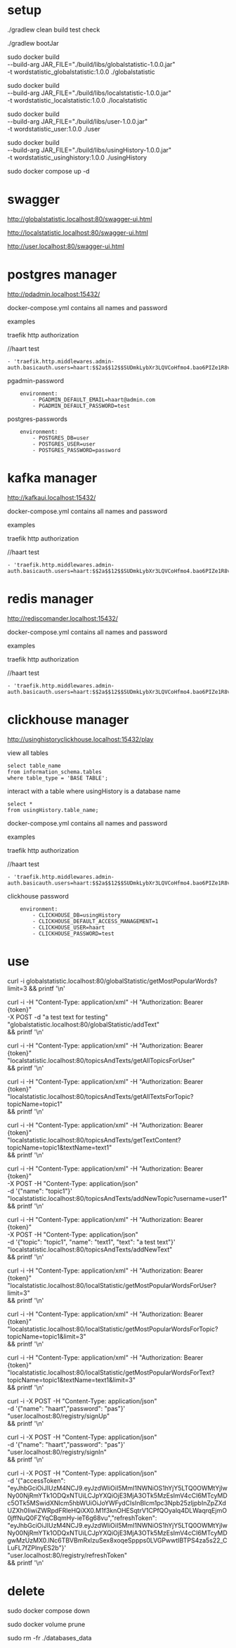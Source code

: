 # setup

./gradlew clean build test check

./gradlew bootJar



sudo docker build \
    --build-arg JAR_FILE="./build/libs/globalstatistic-1.0.0.jar" \
    -t wordstatistic_globalstatistic:1.0.0 ./globalstatistic

sudo docker build \
    --build-arg JAR_FILE="./build/libs/localstatistic-1.0.0.jar" \
    -t wordstatistic_localstatistic:1.0.0 ./localstatistic

sudo docker build \
    --build-arg JAR_FILE="./build/libs/user-1.0.0.jar" \
    -t wordstatistic_user:1.0.0 ./user

sudo docker build \
    --build-arg JAR_FILE="./build/libs/usingHistory-1.0.0.jar" \
    -t wordstatistic_usinghistory:1.0.0 ./usingHistory

sudo docker compose up -d

# swagger

http://globalstatistic.localhost:80/swagger-ui.html

http://localstatistic.localhost:80/swagger-ui.html

http://user.localhost:80/swagger-ui.html

# postgres manager

http://pdadmin.localhost:15432/

docker-compose.yml contains all names and password

examples

traefik http authorization

//haart test

    - 'traefik.http.middlewares.admin-auth.basicauth.users=haart:$$2a$$12$$SUDmkLybXr3LQVCoHfmo4.bao6PIZe1R8vESkiCBAqbbNZ2jAdQkm'

pgadmin-password

        environment:
            - PGADMIN_DEFAULT_EMAIL=haart@admin.com
            - PGADMIN_DEFAULT_PASSWORD=test

postgres-passwords

        environment:
            - POSTGRES_DB=user
            - POSTGRES_USER=user
            - POSTGRES_PASSWORD=password

# kafka manager

http://kafkaui.localhost:15432/

docker-compose.yml contains all names and password

examples

traefik http authorization

//haart test

    - 'traefik.http.middlewares.admin-auth.basicauth.users=haart:$$2a$$12$$SUDmkLybXr3LQVCoHfmo4.bao6PIZe1R8vESkiCBAqbbNZ2jAdQkm'

# redis manager

http://rediscomander.localhost:15432/

docker-compose.yml contains all names and password

examples

traefik http authorization

//haart test

    - 'traefik.http.middlewares.admin-auth.basicauth.users=haart:$$2a$$12$$SUDmkLybXr3LQVCoHfmo4.bao6PIZe1R8vESkiCBAqbbNZ2jAdQkm'

# clickhouse manager

http://usinghistoryclickhouse.localhost:15432/play

view all tables

    select table_name
    from information_schema.tables
    where table_type = 'BASE TABLE';

interact with a table where usingHistory is a database name

    select *
    from usingHistory.table_name;

docker-compose.yml contains all names and password

examples

traefik http authorization

//haart test

    - 'traefik.http.middlewares.admin-auth.basicauth.users=haart:$$2a$$12$$SUDmkLybXr3LQVCoHfmo4.bao6PIZe1R8vESkiCBAqbbNZ2jAdQkm'

clickhouse password

        environment:
            - CLICKHOUSE_DB=usingHistory
            - CLICKHOUSE_DEFAULT_ACCESS_MANAGEMENT=1
            - CLICKHOUSE_USER=haart
            - CLICKHOUSE_PASSWORD=test

# use

curl -i globalstatistic.localhost:80/globalStatistic/getMostPopularWords?limit=3 && printf '\n'

curl -i -H "Content-Type: application/xml" -H "Authorization: Bearer {token}" \
    -X POST -d "a test text for testing" \
    "globalstatistic.localhost:80/globalStatistic/addText"  \
    && printf '\n'



curl -i -H "Content-Type: application/xml" -H "Authorization: Bearer {token}" \
    "localstatistic.localhost:80/topicsAndTexts/getAllTopicsForUser" \
    && printf '\n'

curl -i -H "Content-Type: application/xml" -H "Authorization: Bearer {token}" \
    "localstatistic.localhost:80/topicsAndTexts/getAllTextsForTopic?topicName=topic1" \
    && printf '\n'

curl -i -H "Content-Type: application/xml" -H "Authorization: Bearer {token}" \
    "localstatistic.localhost:80/topicsAndTexts/getTextContent?topicName=topic1&textName=text1" \
    && printf '\n'

curl -i -H "Content-Type: application/xml" -H "Authorization: Bearer {token}" \
    -X POST -H "Content-Type: application/json" \
    -d '{"name": "topic1"}' \
    "localstatistic.localhost:80/topicsAndTexts/addNewTopic?username=user1" \
    && printf '\n'

curl -i -H "Content-Type: application/xml" -H "Authorization: Bearer {token}" \
    -X POST -H "Content-Type: application/json" \
    -d '{"topic": "topic1", "name": "text1", "text": "a test text"}' \
    "localstatistic.localhost:80/topicsAndTexts/addNewText" \
    && printf '\n'

curl -i -H "Content-Type: application/xml" -H "Authorization: Bearer {token}" \
    "localstatistic.localhost:80/localStatistic/getMostPopularWordsForUser?limit=3" \
    && printf '\n'

curl -i -H "Content-Type: application/xml" -H "Authorization: Bearer {token}" \
    "localstatistic.localhost:80/localStatistic/getMostPopularWordsForTopic?topicName=topic1&limit=3" \
    && printf '\n'

curl -i -H "Content-Type: application/xml" -H "Authorization: Bearer {token}" \
    "localstatistic.localhost:80/localStatistic/getMostPopularWordsForText?topicName=topic1&textName=text1&limit=3" \
    && printf '\n'



curl -i -X POST -H "Content-Type: application/json" \
    -d '{"name": "haart","password": "pas"}' \
    "user.localhost:80/registry/signUp" \
    && printf '\n'

curl -i -X POST -H "Content-Type: application/json" \
    -d '{"name": "haart","password": "pas"}' \
    "user.localhost:80/registry/signIn" \
    && printf '\n'

curl -i -X POST -H "Content-Type: application/json" \
    -d '{"accessToken": "eyJhbGciOiJIUzM4NCJ9.eyJzdWIiOiI5MmI1NWNiOS1hYjY5LTQ0OWMtYjIwNy00NjRmYTk1ODQxNTUiLCJpYXQiOjE3MjA3OTk5MzEsImV4cCI6MTcyMDc5OTk5MSwidXNlcm5hbWUiOiJoYWFydCIsInBlcm1pc3Npb25zIjpbInZpZXdUZXh0IiwiZWRpdFRleHQiXX0.M1f3knOHESqtrV1CPfQOyalq4DLWaqrqEjmO0jffNuQ0FZYqCBqmHy-ieT6g68vu","refreshToken": "eyJhbGciOiJIUzM4NCJ9.eyJzdWIiOiI5MmI1NWNiOS1hYjY5LTQ0OWMtYjIwNy00NjRmYTk1ODQxNTUiLCJpYXQiOjE3MjA3OTk5MzEsImV4cCI6MTcyMDgwMzUzMX0.lNc6TBVBmRxlzuSex8xoqeSppps0LVGPwwtIBTPS4za5s22_CLuFL7fZPlnyES2b"}' \
    "user.localhost:80/registry/refreshToken" \
    && printf '\n'

# delete

sudo docker compose down

sudo docker volume prune

sudo rm -fr ./databases_data
